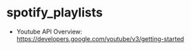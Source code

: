 # spotify_playlists
* Youtube API Overview: https://developers.google.com/youtube/v3/getting-started
